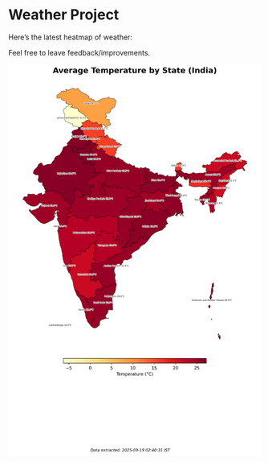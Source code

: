 # Weather Project

Here’s the latest heatmap of weather:

Feel free to leave feedback/improvements.

![India Heatmap](docs/assets/india_heatmap.png?v=CC7549)
